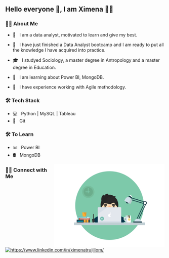 ## Hello everyone 👋, I am Ximena 👩‍💻

<h3> 🙆‍💻 About Me </h3>

- 🤗 &nbsp; I am a data analyst, motivated to learn and give my best.

- 🔭 &nbsp; I have just finished a Data Analyst bootcamp and I am ready to put all the knowledge I have acquired into practice.

- 🎓 &nbsp; I studyed Sociology, a master degree in Antropology and a master degree in Education. 

- 🌱 &nbsp; I am learning about Power BI, MongoDB.

- 🔄 &nbsp; I have experience working with Agile methodology.


<h3>🛠 Tech Stack</h3>

- 💻 &nbsp; Python | MySQL | Tableau
- 🔧 &nbsp; Git 

<h3>🛠 To Learn</h3>

- 📊 &nbsp; Power BI
- 🛢 &nbsp; MongoDB


<img src="https://github.com/nirala69/nirala69/blob/master/70804f7e25b11f29db904f2fa7b4cd9d.gif" width="350" align='right'>


<h3> 🤝🏻 Connect with Me </h3>

<a href="https://www.linkedin.com/in/ximenatrujillom/">
  <img src="https://www.vectorlogo.zone/logos/linkedin/linkedin-icon.svg" alt= "https://www.linkedin.com/in/ximenatrujillom/"
</a>

